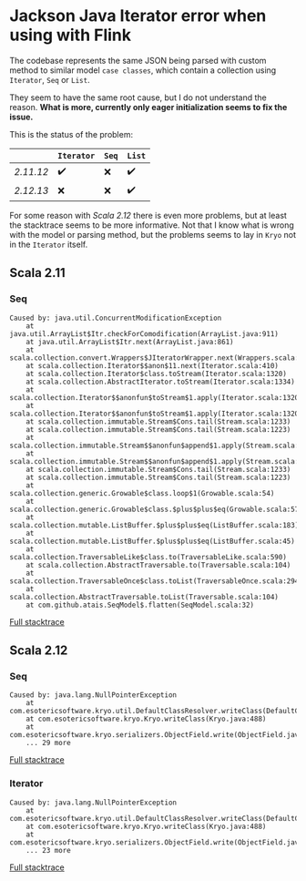 # Jackson Java Iterator error when using with Flink

The codebase represents the same JSON being parsed with custom method
to similar model `case classes`, which contain a collection using 
`Iterator`, `Seq` or `List`.

They seem to have the same root cause, but I do not understand the reason.
**What is more, currently only eager initialization seems to fix the issue.**

This is the status of the problem:

|             | `Iterator`         | `Seq`              | `List`                   |
|-------------|------------        |-------             |--------                  |
| *2.11.12*   | :heavy_check_mark: | :x:                | :heavy_check_mark:       |
| *2.12.13*   | :x:                | :x:                | :heavy_check_mark:       |

For some reason with *Scala 2.12* there is even more problems, but at least the stacktrace 
seems to be more informative. Not that I know what is wrong with the model or parsing method,
but the problems seems to lay in `Kryo` not in the `Iterator` itself.

## Scala 2.11
### Seq

```
Caused by: java.util.ConcurrentModificationException
	at java.util.ArrayList$Itr.checkForComodification(ArrayList.java:911)
	at java.util.ArrayList$Itr.next(ArrayList.java:861)
	at scala.collection.convert.Wrappers$JIteratorWrapper.next(Wrappers.scala:43)
	at scala.collection.Iterator$$anon$11.next(Iterator.scala:410)
	at scala.collection.Iterator$class.toStream(Iterator.scala:1320)
	at scala.collection.AbstractIterator.toStream(Iterator.scala:1334)
	at scala.collection.Iterator$$anonfun$toStream$1.apply(Iterator.scala:1320)
	at scala.collection.Iterator$$anonfun$toStream$1.apply(Iterator.scala:1320)
	at scala.collection.immutable.Stream$Cons.tail(Stream.scala:1233)
	at scala.collection.immutable.Stream$Cons.tail(Stream.scala:1223)
	at scala.collection.immutable.Stream$$anonfun$append$1.apply(Stream.scala:255)
	at scala.collection.immutable.Stream$$anonfun$append$1.apply(Stream.scala:255)
	at scala.collection.immutable.Stream$Cons.tail(Stream.scala:1233)
	at scala.collection.immutable.Stream$Cons.tail(Stream.scala:1223)
	at scala.collection.generic.Growable$class.loop$1(Growable.scala:54)
	at scala.collection.generic.Growable$class.$plus$plus$eq(Growable.scala:57)
	at scala.collection.mutable.ListBuffer.$plus$plus$eq(ListBuffer.scala:183)
	at scala.collection.mutable.ListBuffer.$plus$plus$eq(ListBuffer.scala:45)
	at scala.collection.TraversableLike$class.to(TraversableLike.scala:590)
	at scala.collection.AbstractTraversable.to(Traversable.scala:104)
	at scala.collection.TraversableOnce$class.toList(TraversableOnce.scala:294)
	at scala.collection.AbstractTraversable.toList(Traversable.scala:104)
	at com.github.atais.SeqModel$.flatten(SeqModel.scala:32)
```

[Full stacktrace](scala211seq.stacktrace)

## Scala 2.12

### Seq

```
Caused by: java.lang.NullPointerException
	at com.esotericsoftware.kryo.util.DefaultClassResolver.writeClass(DefaultClassResolver.java:80)
	at com.esotericsoftware.kryo.Kryo.writeClass(Kryo.java:488)
	at com.esotericsoftware.kryo.serializers.ObjectField.write(ObjectField.java:57)
	... 29 more
```

[Full stacktrace](scala212seq.stacktrace)

### Iterator

```
Caused by: java.lang.NullPointerException
	at com.esotericsoftware.kryo.util.DefaultClassResolver.writeClass(DefaultClassResolver.java:80)
	at com.esotericsoftware.kryo.Kryo.writeClass(Kryo.java:488)
	at com.esotericsoftware.kryo.serializers.ObjectField.write(ObjectField.java:57)
	... 23 more
```

[Full stacktrace](scala212iterator.stacktrace)
